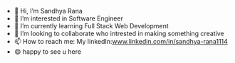 - 👋 Hi, I’m Sandhya Rana
- 👀 I’m interested in Software Engineer 
- 🌱 I’m currently learning Full Stack Web Development 
- 💞️ I’m looking to collaborate who intrested in making something creative
- 📫 How to reach me: My linkedIn:www.linkedin.com/in/sandhya-rana1114
- 😄 happy to see u here


<!---
Sandhya1114/Sandhya1114 is a ✨ special ✨ repository because its `README.md` (this file) appears on your GitHub profile.
You can click the Preview link to take a look at your changes.
--->
